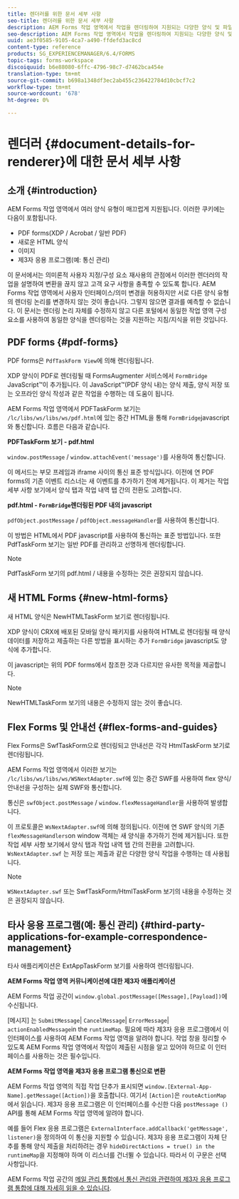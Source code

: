 ```yaml
---
title: 렌더러를 위한 문서 세부 사항
seo-title: 렌더러를 위한 문서 세부 사항
description: AEM Forms 작업 영역에서 작업을 렌더링하여 지원되는 다양한 양식 및 파일 유형을 렌더링하는 방법에 대한 개념 정보입니다.
seo-description: AEM Forms 작업 영역에서 작업을 렌더링하여 지원되는 다양한 양식 및 파일 유형을 렌더링하는 방법에 대한 개념 정보입니다.
uuid: ae3f0585-9105-4ca7-a490-ffdefd3ac8cd
content-type: reference
products: SG_EXPERIENCEMANAGER/6.4/FORMS
topic-tags: forms-workspace
discoiquuid: b6e88080-6ffc-4796-98c7-d7462bca454e
translation-type: tm+mt
source-git-commit: b698a1348df3ec2ab455c236422784d10cbcf7c2
workflow-type: tm+mt
source-wordcount: '678'
ht-degree: 0%

---
```



# 렌더러 {#document-details-for-renderer}에 대한 문서 세부 사항

## 소개 {#introduction}

AEM Forms 작업 영역에서 여러 양식 유형이 매끄럽게 지원됩니다. 이러한 쿠키에는 다음이 포함됩니다.

* PDF forms(XDP / Acrobat / 일반 PDF)
* 새로운 HTML 양식
* 이미지
* 제3자 응용 프로그램(예: 통신 관리)

이 문서에서는 의미론적 사용자 지정/구성 요소 재사용의 관점에서 이러한 렌더러의 작업을 설명하여 변환을 끊지 않고 고객 요구 사항을 충족할 수 있도록 합니다. AEM Forms 작업 영역에서 사용자 인터페이스/의미 변경을 허용하지만 서로 다른 양식 유형의 렌더링 논리를 변경하지 않는 것이 좋습니다. 그렇지 않으면 결과를 예측할 수 없습니다. 이 문서는 렌더링 논리 자체를 수정하지 않고 다른 포털에서 동일한 작업 영역 구성 요소를 사용하여 동일한 양식을 렌더링하는 것을 지원하는 지침/지식을 위한 것입니다.

## PDF forms {#pdf-forms}

PDF forms은 `PdfTaskForm View`에 의해 렌더링됩니다.

XDP 양식이 PDF로 렌더링될 때 FormsAugmenter 서비스에서 `FormBridge` JavaScript™이 추가됩니다. 이 JavaScript™(PDF 양식 내)는 양식 제출, 양식 저장 또는 오프라인 양식 작성과 같은 작업을 수행하는 데 도움이 됩니다.

AEM Forms 작업 영역에서 PDFTaskForm 보기는 `/lc/libs/ws/libs/ws/pdf.html`에 있는 중간 HTML을 통해 `FormBridge`javascript와 통신합니다. 흐름은 다음과 같습니다.

**PDFTaskForm 보기 - pdf.html**

`window.postMessage` / `window.attachEvent('message')`를 사용하여 통신합니다.

이 메서드는 부모 프레임과 iframe 사이의 통신 표준 방식입니다. 이전에 연 PDF forms의 기존 이벤트 리스너는 새 이벤트를 추가하기 전에 제거됩니다. 이 제거는 작업 세부 사항 보기에서 양식 탭과 작업 내역 탭 간의 전환도 고려합니다.

**pdf.html -  `FormBridge`렌더링된 PDF 내의 javascript**

`pdfObject.postMessage` / `pdfObject.messageHandler`를 사용하여 통신합니다.

이 방법은 HTML에서 PDF javascript를 사용하여 통신하는 표준 방법입니다. 또한 PdfTaskForm 보기는 일반 PDF를 관리하고 선명하게 렌더링합니다.

>[!NOTE]
>
>PdfTaskForm 보기의 pdf.html / 내용을 수정하는 것은 권장되지 않습니다.

## 새 HTML Forms {#new-html-forms}

새 HTML 양식은 NewHTMLTaskForm 보기로 렌더링됩니다.

XDP 양식이 CRX에 배포된 모바일 양식 패키지를 사용하여 HTML로 렌더링될 때 양식 데이터를 저장하고 제출하는 다른 방법을 표시하는 추가 `FormBridge` javascript도 양식에 추가합니다.

이 javascript는 위의 PDF forms에서 참조한 것과 다르지만 유사한 목적을 제공합니다.

>[!NOTE]
>
>NewHTMLTaskForm 보기의 내용은 수정하지 않는 것이 좋습니다.

## Flex Forms 및 안내선 {#flex-forms-and-guides}

Flex Forms은 SwfTaskForm으로 렌더링되고 안내선은 각각 HtmlTaskForm 보기로 렌더링됩니다.

AEM Forms 작업 영역에서 이러한 보기는 `/lc/libs/ws/libs/ws/WSNextAdapter.swf`에 있는 중간 SWF를 사용하여 flex 양식/안내선을 구성하는 실제 SWF와 통신합니다.

통신은 `swfObject.postMessage` / `window.flexMessageHandler`을 사용하여 발생합니다.

이 프로토콜은 `WsNextAdapter.swf`에 의해 정의됩니다. 이전에 연 SWF 양식의 기존 `flexMessageHandlers`on window 객체는 새 양식을 추가하기 전에 제거됩니다. 또한 작업 세부 사항 보기에서 양식 탭과 작업 내역 탭 간의 전환을 고려합니다. `WsNextAdapter.swf` 는 저장 또는 제출과 같은 다양한 양식 작업을 수행하는 데 사용됩니다.

>[!NOTE]
>
>`WSNextAdapter.swf` 또는 SwfTaskForm/HtmlTaskForm 보기의 내용을 수정하는 것은 권장되지 않습니다.

## 타사 응용 프로그램(예: 통신 관리) {#third-party-applications-for-example-correspondence-management}

타사 애플리케이션은 ExtAppTaskForm 보기를 사용하여 렌더링됩니다.

**AEM Forms 작업 영역 커뮤니케이션에 대한 제3자 애플리케이션**

AEM Forms 작업 공간이 `window.global.postMessage([Message],[Payload])`에 수신됩니다.

[메시지] 는  `SubmitMessage`|  `CancelMessage`|  `ErrorMessage`|  `actionEnabledMessage`in the  `runtimeMap`. 필요에 따라 제3자 응용 프로그램에서 이 인터페이스를 사용하여 AEM Forms 작업 영역을 알려야 합니다. 작업 창을 정리할 수 있도록 AEM Forms 작업 영역에서 작업이 제출된 시점을 알고 있어야 하므로 이 인터페이스를 사용하는 것은 필수입니다.

**AEM Forms 작업 영역을 제3자 응용 프로그램 통신으로 변환**

AEM Forms 작업 영역의 직접 작업 단추가 표시되면 `window.[External-App-Name].getMessage([Action])`을 호출합니다. 여기서 `[Action]`은 `routeActionMap`에서 읽습니다. 제3자 응용 프로그램은 이 인터페이스를 수신한 다음 `postMessage ()` API를 통해 AEM Forms 작업 영역에 알려야 합니다.

예를 들어 Flex 응용 프로그램은 `ExternalInterface.addCallback('getMessage', listener)`을 정의하여 이 통신을 지원할 수 있습니다. 제3자 응용 프로그램이 자체 단추를 통해 양식 제출을 처리하려는 경우 `hideDirectActions = true() in the runtimeMap`을 지정해야 하며 이 리스너를 건너뛸 수 있습니다. 따라서 이 구문은 선택 사항입니다.

AEM Forms 작업 공간의 [메일 관리 통합에서 통신 관리와 관련하여 제3자 응용 프로그램 통합에 대해 자세히 읽을 수 있습니다](/help/forms/using/integrating-correspondence-management-html-workspace.md).

